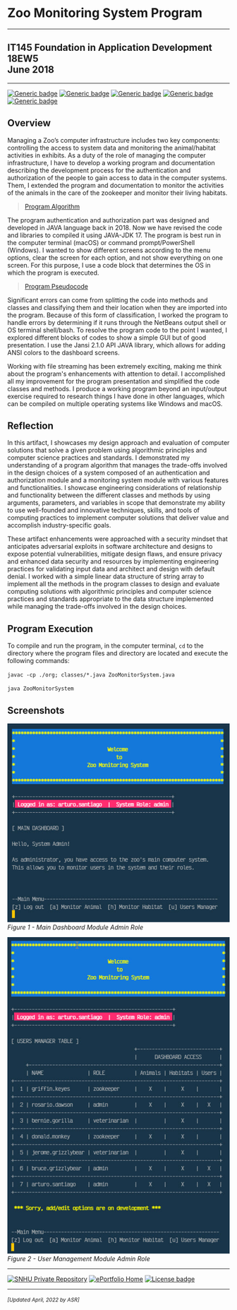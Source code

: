 # Zoo Monitoring System Program

---

## IT145 Foundation in Application Development 18EW5<br/>June 2018

---

[![Generic badge](https://img.shields.io/badge/language-JAVA_17-blue.svg)](https://www.java.com) [![Generic badge](https://img.shields.io/badge/library-JANI--2.1.0-cyan.svg)](http://fusesource.github.io/jansi) [![Generic badge](https://img.shields.io/badge/ide-NetBeans-purple.svg)](https://netbeans.apache.org) [![Generic badge](https://img.shields.io/badge/terminal-Bash_or_Powershell-brown.svg)](https://netbeans.apache.org/) [![Generic badge](https://img.shields.io/badge/license-MIT-red.svg)](LICENSE)

## Overview

Managing a Zoo’s computer infrastructure includes two key components: controlling the access to system data and monitoring the animal/habitat activities in exhibits. As a duty of the role of managing the computer infrastructure, I have to develop a working program and documentation describing the development process for the authentication and authorization of the people to gain access to data in the computer systems. Them, I extended the program and documentation to monitor the activities of the animals in the care of the zookeeper and monitor their living habitats.

> [Program Algorithm](IT145-M7-1_Algorithms.pdf "Program Algorithm")

The program authentication and authorization part was designed and developed in JAVA language back in 2018. Now we have revised the code and libraries to compiled it using JAVA-JDK 17. The program is best run in the computer terminal (macOS) or command prompt/PowerShell (Windows). I wanted to show different screens according to the menu options, clear the screen for each option, and not show everything on one screen. For this purpose, I use a code block that determines the OS in which the program is executed.

> [Program Pseudocode](IT145-M7-1_Pseudocode.pdf "Program Pseudocode")

Significant errors can come from splitting the code into methods and classes and classifying them and their location when they are imported into the program. Because of this form of classification, I worked the program to handle errors by determining if it runs through the NetBeans output shell or OS terminal shell/bash. To resolve the program code to the point I wanted, I explored different blocks of codes to show a simple GUI but of good presentation. I use the Jansi 2.1.0 API JAVA library, which allows for adding ANSI colors to the dashboard screens.

Working with file streaming has been extremely exciting, making me think about the program's enhancements with attention to detail. I accomplished all my improvement for the program presentation and simplified the code classes and methods. I produce a working program beyond an input/output exercise required to research things I have done in other languages, which can be compiled on multiple operating systems like Windows and macOS.

## Reflection

In this artifact, I showcases my design approach and evaluation of computer solutions that solve a given problem using algorithmic principles and computer science practices and standards. I demonstrated my understanding of a program algorithm that manages the trade-offs involved in the design choices of a system composed of an authentication and authorization module and a monitoring system module with various features and functionalities. I showcase engineering considerations of relationship and functionality between the different classes and methods by using arguments, parameters, and variables in scope that demonstrate my ability to use well-founded and innovative techniques, skills, and tools of computing practices to implement computer solutions that deliver value and accomplish industry-specific goals.

These artifact enhancements were approached with a security mindset that anticipates adversarial exploits in software architecture and designs to expose potential vulnerabilities, mitigate design flaws, and ensure privacy and enhanced data security and resources by implementing engineering practices for validating input data and architect and design with default denial. I worked with a simple linear data structure of string array to implement all the methods in the program classes to design and evaluate computing solutions with algorithmic principles and computer science practices and standards appropriate to the data structure implemented while managing the trade-offs involved in the design choices.

## Program Execution

To compile and run the program, in the computer terminal, `cd` to the directory where the program files and directory are located and execute the following commands:

`javac -cp ./org; classes/*.java ZooMonitorSystem.java`

`java ZooMonitorSystem`

## Screenshots

![Main Dashboard - Zoo Monitor System](img/MainDashboard.jpg)<br/>_Figure 1 - Main Dashboard Module Admin Role_

![User Management - Zoo Monitor System](img/UserManagement.jpg)<br/>_Figure 2 - User Management Module Admin Role_

---

[![SNHU Private Repository](https://img.shields.io/badge/repo-SNHU-blueviolet.svg?style=for-the-badge&logo=github)](https://github.com/arsari/ePortfolio "Back to SNHU Private Repo") [![ePortfolio Home](https://img.shields.io/badge/Home-ePortfolio-blue.svg?style=for-the-badge&logo=homeassistant)](https://arsari.github.io/ePortfolio "Back to ePortfolio Home") [![License badge](https://img.shields.io/badge/license-MIT-green.svg?style=for-the-badge&logo=github)](LICENSE "GitHub MIT License")

---

<small>_[Updated April, 2022 by ASR]_</small>
